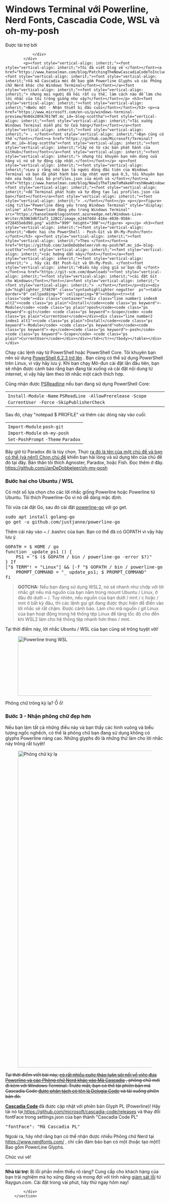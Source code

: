 # Windows Terminal với Powerline, Nerd Fonts, Cascadia Code, WSL và oh-my-posh
<section class="containerInner blogBody">
            <div class="ad-item ad-sponsoreditem"><font style="vertical-align: inherit;"><font style="vertical-align: inherit;">
                Được tài trợ bởi</font></font><br>
                <div id="lqdmad">
                    <!-- <div data-type="ad" class="lqm_ad" data-publisher="lqm.scotthanselman.site" data-zone="ron" data-format="125x125" data-tags="Mobile%2CHTML5%2CCSS%2CWeb%2CJavascript%2CAgile%2CCloud%2CHosting%2Cvs%2CASP.NET%2CWP7%2CWPF%2CXML%2CParallelism%2CEntity%20Framework%2CjQuery%2CMVC%2CAJAX"></div> -->
                    <div class="lqm_ad" data-type="ad" data-publisher="lqm.scotthanselman.site" data-zone="ron" data-format="160x600" data-tags="Mobile%2CHTML5%2CCSS%2CWeb%2CJavascript%2CAgile%2CCloud%2CHosting%2Cvs%2CASP.NET%2CWP7%2CWPF%2CXML%2CParallelism%2CEntity%20Framework%2CjQuery%2CMVC%2CAJAX"></div>

                </div>
            </div>
            <p><font style="vertical-align: inherit;"><font style="vertical-align: inherit;">Tôi đã viết blog về </font></font><a href="https://www.hanselman.com/blog/PatchingTheNewCascadiaCodeToIncludePowerlineGlyphsAndOtherNerdFontsForTheWindowsTerminal.aspx"><font style="vertical-align: inherit;"><font style="vertical-align: inherit;">Vá mã Cascadia mới để bao gồm Powerline Glyphs và các Phông chữ Nerd khác cho Windows Terminal</font></font></a><font style="vertical-align: inherit;"><font style="vertical-align: inherit;"> nhưng mọi người đã hỏi rất cụ thể, làm cách nào để làm cho lời nhắc của tôi trông giống như vậy?</font></font></p> <h3><font style="vertical-align: inherit;"><font style="vertical-align: inherit;">Bước một - Nhận thiết bị đầu cuối</font></font></h3> <p><a href="https://www.microsoft.com/en-us/p/windows-terminal-preview/9n0dx20hk701?WT.mc_id=-blog-scottha"><font style="vertical-align: inherit;"><font style="vertical-align: inherit;">Tải xuống Windows Terminal miễn phí từ Cửa hàng</font></font></a><font style="vertical-align: inherit;"><font style="vertical-align: inherit;"> . </font><font style="vertical-align: inherit;">Bạn cũng có thể </font></font><a href="https://github.com/Microsoft/Terminal?WT.mc_id=-blog-scottha"><font style="vertical-align: inherit;"><font style="vertical-align: inherit;">lấy nó từ các bản phát hành của GitHub</font></font></a><font style="vertical-align: inherit;"><font style="vertical-align: inherit;"> nhưng tôi khuyên bạn nên dùng cửa hàng vì nó sẽ tự động cập nhật.</font></font></p> <p><font style="vertical-align: inherit;"><font style="vertical-align: inherit;">Lưu ý rằng nếu bạn là người dùng đầu tiên của Windows Terminal và bạn đã phát hành bản cập nhật vượt quá 0,5, tôi khuyên bạn nên xóa hoặc loại bỏ profiles.json của mình và </font></font><a href="https://www.hanselman.com/blog/NowIsTheTimeToMakeAFreshNewWindowsTerminalProfilesjson.aspx"><font style="vertical-align: inherit;"><font style="vertical-align: inherit;">để Terminal phát hiện và tự động tạo lại profiles.json của bạn</font></font></a><font style="vertical-align: inherit;"><font style="vertical-align: inherit;"> .</font></font></p> <p></p><figure><img title="Powerline đáng yêu trong Windows Terminal" style="display: inline" alt="Powerline đáng yêu trong Windows Terminal" src="https://hanselmanblogcontent.azureedge.net/Windows-Live-Writer/63963d6f2af3_12BCC/image_e2447ddd-416e-4036-9584-e728455e6d9d.png" width="999" height="308"></figure> <p></p> <h3><font style="vertical-align: inherit;"><font style="vertical-align: inherit;">Bước hai cho PowerShell - Posh-Git và Oh-My-Posh</font></font></h3> <p><font style="vertical-align: inherit;"><font style="vertical-align: inherit;">Theo </font></font><a href="https://github.com/JanDeDobbeleer/oh-my-posh?WT.mc_id=-blog-scottha"><font style="vertical-align: inherit;"><font style="vertical-align: inherit;">các hướng dẫn này</font></font></a><font style="vertical-align: inherit;"><font style="vertical-align: inherit;"> , hãy cài đặt Posh-Git và Oh-My-Posh. </font><font style="vertical-align: inherit;">Điều này cũng giả sử bạn đã </font></font><a href="https://git-scm.com/downloads"><font style="vertical-align: inherit;"><font style="vertical-align: inherit;">cài đặt Git cho Windows</font></font></a><font style="vertical-align: inherit;"><font style="vertical-align: inherit;"> .</font></font></p><div><div id="highlighter_374870" class="syntaxhighlighter nogutter  ps"><table border="0" cellpadding="0" cellspacing="0"><tbody><tr><td class="code"><div class="container"><div class="line number1 index0 alt2"><code class="ps plain">Install</code><code class="ps keyword">-Module</code> <code class="ps plain">posh</code><code class="ps keyword">-git</code> <code class="ps keyword">-Scope</code> <code class="ps plain">CurrentUser</code></div><div class="line number2 index1 alt1"><code class="ps plain">Install</code><code class="ps keyword">-Module</code> <code class="ps keyword">oh</code><code class="ps keyword">-my</code><code class="ps keyword">-posh</code> <code class="ps keyword">-Scope</code> <code class="ps plain">CurrentUser</code></div></div></td></tr></tbody></table></div></div>
<p><font style="vertical-align: inherit;"><font style="vertical-align: inherit;">Chạy các lệnh này từ PowerShell hoặc PowerShell Core. </font><font style="vertical-align: inherit;">Tôi khuyên bạn nên sử dụng </font></font><a href="https://github.com/PowerShell/PowerShell/releases?WT.mc_id=-blog-scottha"><font style="vertical-align: inherit;"><font style="vertical-align: inherit;">PowerShell 6.2.3 trở lên</font></font></a><font style="vertical-align: inherit;"><font style="vertical-align: inherit;"> . </font><font style="vertical-align: inherit;">Bạn cũng có thể sử dụng PowerShell trên Linux, vì vậy hãy lưu ý. </font><font style="vertical-align: inherit;">Khi bạn chạy Mô-đun cài đặt lần đầu tiên, bạn sẽ nhận được cảnh báo rằng bạn đang tải xuống và cài đặt nội dung từ internet, vì vậy hãy làm theo lời nhắc một cách thích hợp.</font></font></p>
<p><font style="vertical-align: inherit;"><font style="vertical-align: inherit;">Cũng nhận được </font></font><a href="https://docs.microsoft.com/en-us/powershell/module/psreadline/?view=powershell-6&amp;WT.mc_id=-blog-scottha"><font style="vertical-align: inherit;"><font style="vertical-align: inherit;">PSReadline</font></font></a><font style="vertical-align: inherit;"><font style="vertical-align: inherit;"> nếu bạn đang sử dụng PowerShell Core:</font></font></p><div><div id="highlighter_310660" class="syntaxhighlighter nogutter  ps"><table border="0" cellpadding="0" cellspacing="0"><tbody><tr><td class="code"><div class="container"><div class="line number1 index0 alt2"><code class="ps plain">Install</code><code class="ps keyword">-Module</code> <code class="ps keyword">-Name</code> <code class="ps plain">PSReadLine </code><code class="ps keyword">-AllowPrerelease</code> <code class="ps keyword">-Scope</code> <code class="ps plain">CurrentUser </code><code class="ps keyword">-Force</code> <code class="ps keyword">-SkipPublisherCheck</code></div></div></td></tr></tbody></table></div></div>
<p><font style="vertical-align: inherit;"><font style="vertical-align: inherit;">Sau đó, chạy "notepad $ PROFILE" và thêm các dòng này vào cuối:</font></font></p><div><div id="highlighter_897952" class="syntaxhighlighter nogutter  ps"><table border="0" cellpadding="0" cellspacing="0"><tbody><tr><td class="code"><div class="container"><div class="line number1 index0 alt2"><code class="ps plain">Import</code><code class="ps keyword">-Module</code> <code class="ps plain">posh</code><code class="ps keyword">-git</code></div><div class="line number2 index1 alt1"><code class="ps plain">Import</code><code class="ps keyword">-Module</code> <code class="ps keyword">oh</code><code class="ps keyword">-my</code><code class="ps keyword">-posh</code></div><div class="line number3 index2 alt2"><code class="ps keyword">Set</code><code class="ps keyword">-PoshPrompt</code> <code class="ps keyword">-Theme</code> <code class="ps plain">Paradox</code></div></div></td></tr></tbody></table></div></div>
<p><font style="vertical-align: inherit;"><font style="vertical-align: inherit;">Bây giờ từ Paradox đó là tùy chọn. </font><font style="vertical-align: inherit;">Thực </font></font><a href="https://github.com/JanDeDobbeleer/oh-my-posh?WT.mc_id=-blog-scottha#themes"><font style="vertical-align: inherit;"><font style="vertical-align: inherit;">ra đó là tên của một chủ đề và bạn có thể (và nên!) Chọn chủ đề</font></font></a><font style="vertical-align: inherit;"><font style="vertical-align: inherit;"> khiến bạn hài lòng và sử dụng tên của chủ đề đó tại đây. </font><font style="vertical-align: inherit;">Bản thân tôi thích Agnoster, Paradox, hoặc Fish. </font><font style="vertical-align: inherit;">Đọc thêm ở đây. </font></font><a href="https://github.com/JanDeDobbeleer/oh-my-posh?WT.mc_id=-blog-scottha"><font style="vertical-align: inherit;"><font style="vertical-align: inherit;">https://github.com/JanDeDobbeleer/oh-my-posh</font></font></a></p>
<h3><font style="vertical-align: inherit;"><font style="vertical-align: inherit;">Bước hai cho Ubuntu / WSL</font></font></h3>
<p><font style="vertical-align: inherit;"><font style="vertical-align: inherit;">Có một số lựa chọn cho các lời nhắc giống Powerline hoặc Powerline từ Ubuntu. </font><font style="vertical-align: inherit;">Tôi thích Powerline-Go vì nó dễ dàng mặc định.</font></font></p>
<p><font style="vertical-align: inherit;"><font style="vertical-align: inherit;">Tôi vừa cài đặt Go, sau đó cài đặt </font></font><a href="https://github.com/justjanne/powerline-go?WT.mc_id=-blog-scottha"><font style="vertical-align: inherit;"><font style="vertical-align: inherit;">powerline-go</font></font></a><font style="vertical-align: inherit;"><font style="vertical-align: inherit;"> với go get.</font></font></p><pre><font style="vertical-align: inherit;"><font style="vertical-align: inherit;">sudo apt install golang-go </font></font><br><font style="vertical-align: inherit;"><font style="vertical-align: inherit;">go get -u github.com/justjanne/powerline-go</font></font></pre>
<p><font style="vertical-align: inherit;"><font style="vertical-align: inherit;">Thêm cái này vào ~ / .bashrc của bạn. </font><font style="vertical-align: inherit;">Bạn có thể đã có GOPATH vì vậy hãy lưu ý.</font></font></p><pre><font style="vertical-align: inherit;"><font style="vertical-align: inherit;">GOPATH = $ HOME / go </font></font><br><font style="vertical-align: inherit;"><font style="vertical-align: inherit;">function _update_ps1 () { </font></font><br><font style="vertical-align: inherit;"><font style="vertical-align: inherit;">    PS1 = "$ ($ GOPATH / bin / powerline-go -error $?)" </font></font><br><font style="vertical-align: inherit;"><font style="vertical-align: inherit;">} </font><font style="vertical-align: inherit;">If </font></font><br><font style="vertical-align: inherit;"><font style="vertical-align: inherit;">["$ TERM"! = "Linux"] &amp;&amp; [-f "$ GOPATH / bin / powerline-go "]; </font><font style="vertical-align: inherit;">thì </font></font><br><font style="vertical-align: inherit;"><font style="vertical-align: inherit;">    PROMPT_COMMAND = "_ update_ps1; $ PROMPT_COMMAND" </font></font><br><font style="vertical-align: inherit;"><font style="vertical-align: inherit;">fi</font></font></pre>
<blockquote>
<p><strong><font style="vertical-align: inherit;"><font style="vertical-align: inherit;">GOTCHA:</font></font></strong><font style="vertical-align: inherit;"><font style="vertical-align: inherit;"> Nếu bạn đang sử dụng WSL2, nó sẽ nhanh như chớp với lời nhắc git nếu mã nguồn của bạn nằm trong mount Ubuntu / Linux, ở đâu đó dưới ~ /. </font><font style="vertical-align: inherit;">Tuy nhiên, nếu nguồn của bạn dưới / mnt / c hoặc / mnt ở bất kỳ đâu, thì các lệnh gọi git đang được thực hiện để điền vào lời nhắc sẽ rất chậm. </font><font style="vertical-align: inherit;">Được cảnh báo. </font><font style="vertical-align: inherit;">Làm cho mã nguồn / git Linux của bạn hoạt động trong hệ thống tệp Linux để tăng tốc độ cho đến khi WSL2 làm cho hệ thống tệp nhanh hơn theo / mnt.</font></font></p></blockquote>
<p><font style="vertical-align: inherit;"><font style="vertical-align: inherit;">Tại thời điểm này, lời nhắc Ubuntu / WSL của bạn cũng sẽ trông tuyệt vời!</font></font></p><figure><img title="Powerline trong WSL" style="display: inline" alt="Powerline trong WSL" src="https://hanselmanblogcontent.azureedge.net/Windows-Live-Writer/63963d6f2af3_12BCC/image_95572f40-e422-4f1d-b8ef-a038e37d08e4.png" width="999" height="188"></figure> 
<p><font style="vertical-align: inherit;"><font style="vertical-align: inherit;">Phông chữ trông kỳ lạ? </font><font style="vertical-align: inherit;">Ồ ồ!</font></font></p>
<h3><font style="vertical-align: inherit;"><font style="vertical-align: inherit;">Bước 3 - Nhận phông chữ đẹp hơn</font></font></h3>
<p><font style="vertical-align: inherit;"><font style="vertical-align: inherit;">Nếu bạn làm tất cả những điều này và bạn thấy các hình vuông và biểu tượng ngốc nghếch, có thể là phông chữ bạn đang sử dụng không có glyphs Powerline nâng cao. </font><font style="vertical-align: inherit;">Những glyphs đó là những thứ làm cho lời nhắc này trông rất tuyệt!</font></font></p><figure><img title="Phông chữ kỳ lạ" alt="Phông chữ kỳ lạ" src="https://hanselmanblogcontent.azureedge.net/Windows-Live-Writer/214125471cad_11603/image_47c8388e-a5ef-4326-b69c-e4b0a3cf73b5.png" width="999"></figure> 
<p><strike><font style="vertical-align: inherit;"><font style="vertical-align: inherit;">Tại thời điểm viết bài này, </font></font></strike><a href="https://github.com/microsoft/cascadia-code/issues/10?WT.mc_id=-blog-scottha"><strike><font style="vertical-align: inherit;"><font style="vertical-align: inherit;">có rất nhiều cuộc thảo luận sôi nổi về việc đưa Powerline và các Phông chữ Nerd khác vào Mã Cascadia</font></font></strike></a><strike><font style="vertical-align: inherit;"><font style="vertical-align: inherit;"> , phông chữ mới đi kèm với Windows Terminal. </font><font style="vertical-align: inherit;">Trước mắt, bạn có thể tải phiên bản mã Cascadia Code </font></font></strike><a href="https://github.com/adam7/delugia-code/releases?WT.mc_id=-blog-scottha"><strike><font style="vertical-align: inherit;"><font style="vertical-align: inherit;">được phân tách có tên là Delugia Code</font></font></strike></a><font style="vertical-align: inherit;"><strike><font style="vertical-align: inherit;"> và tải xuống </font></strike><strike><font style="vertical-align: inherit;">phiên bản </font></strike></font><strike><font style="vertical-align: inherit;"><font style="vertical-align: inherit;">đó.</font></font></strike></p>
<p><a href="https://github.com/microsoft/cascadia-code/releases?WT.mc_id=-blog-scottha"><strong><font style="vertical-align: inherit;"><font style="vertical-align: inherit;">Cascadia Code</font></font></strong></a><strong> </strong><font style="vertical-align: inherit;"><font style="vertical-align: inherit;"> đã được cập nhật với phiên bản Glyph PL (Powerline)! </font><font style="vertical-align: inherit;">Hãy tải nó tại</font></font><a href="https://github.com/microsoft/cascadia-code/releases?WT.mc_id=-blog-scottha"><font style="vertical-align: inherit;"><font style="vertical-align: inherit;"> https://github.com/microsoft/cascadia-code/releases</font></font></a><font style="vertical-align: inherit;"><font style="vertical-align: inherit;"> và thay đổi fontFace trong settings.json của bạn thành "Cascadia Code PL"</font></font></p><pre><font style="vertical-align: inherit;"><font style="vertical-align: inherit;">"fontFace": "Mã Cascadia PL"</font></font></pre>
<p><font style="vertical-align: inherit;"><font style="vertical-align: inherit;">Ngoài ra, hãy nhớ rằng bạn có thể nhận được nhiều Phông chữ Nerd tại </font></font><a href="https://www.nerdfonts.com/"><font style="vertical-align: inherit;"><font style="vertical-align: inherit;">https://www.nerdfonts.com/</font></font></a><font style="vertical-align: inherit;"><font style="vertical-align: inherit;"> , chỉ cần đảm bảo bạn có một (hoặc tạo một!) Bao gồm PowerLine Glyphs.</font></font></p>
<p><font style="vertical-align: inherit;"><font style="vertical-align: inherit;">Chúc vui vẻ!</font></font></p>
<p>
</p><hr>

<p><strong><font style="vertical-align: inherit;"><font style="vertical-align: inherit;">Nhà tài trợ:</font></font></strong><font style="vertical-align: inherit;"><font style="vertical-align: inherit;"> Bị lỗi phần mềm thiếu rõ ràng? </font><font style="vertical-align: inherit;">Cung cấp cho khách hàng của bạn trải nghiệm mà họ xứng đáng và mong đợi với tính năng </font></font><a href="https://hnsl.mn/35RnwpW"><font style="vertical-align: inherit;"><font style="vertical-align: inherit;">giám sát lỗi</font></font></a><font style="vertical-align: inherit;"><font style="vertical-align: inherit;"> từ Raygun.com. </font><font style="vertical-align: inherit;">Cài đặt trong vài phút, hãy thử ngay hôm nay!</font></font></p>







            </div>
        </section>
